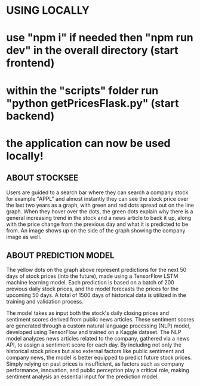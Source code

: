 # USING LOCALLY
# use "npm i" if needed then "npm run dev" in the overall directory (start frontend)
# within the "scripts" folder run "python getPricesFlask.py" (start backend)
# the application can now be used locally!

## ABOUT STOCKSEE

Users are guided to a search bar where they can search a company stock for example "APPL" and almost instantly they can see the stock price over the last two years as a graph, with green and red dots spread out on the line graph. When they hover over the dots, the green dots explain why there is a general increasing trend in the stock and a news article to back it up, along with the price change from the previous day and what it is predicted to be from. An image shows up on the side of the graph showing the company image as well.

## ABOUT PREDICTION MODEL

The yellow dots on the graph above represent predictions for the next 50 days of stock prices (into the future), made using a TensorFlow LSTM machine learning model. Each prediction is based on a batch of 200 previous daily stock prices, and the model forecasts the prices for the upcoming 50 days. A total of 1500 days of historical data is utilized in the training and validation process.

The model takes as input both the stock's daily closing prices and sentiment scores derived from public news articles. These sentiment scores are generated through a custom natural language processing (NLP) model, developed using TensorFlow and trained on a Kaggle dataset. The NLP model analyzes news articles related to the company, gathered via a news API, to assign a sentiment score for each day. By including not only the historical stock prices but also external factors like public sentiment and company news, the model is better equipped to predict future stock prices. Simply relying on past prices is insufficient, as factors such as company performance, innovation, and public perception play a critical role, making sentiment analysis an essential input for the prediction model.

